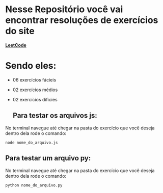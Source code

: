 # Nesse Repositório você vai encontrar resoluções de exercícios do site
**[ LeetCode ](https://wa.me/5512982241763)** 
# Sendo eles:
* 06 exercícios fácieis
* 02 exercícios médios
* 02 exercícios dificies 


  ## Para testar os arquivos js:
No terminal navegue até chegar na pasta do exercício que você deseja
dentro dela rode o comando:
```
node nome_do_arquivo.js
```

## Para testar um arquivo py:
No terminal navegue até chegar na pasta do exercício que você deseja
dentro dela rode o comando:
```
python nome_do_arquivo.py
```